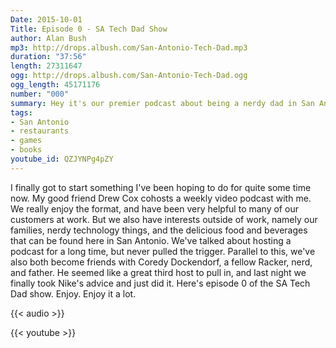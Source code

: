 ```yaml
---
Date: 2015-10-01
Title: Episode 0 - SA Tech Dad Show
author: Alan Bush
mp3: http://drops.albush.com/San-Antonio-Tech-Dad.mp3
duration: "37:56"
length: 27311647
ogg: http://drops.albush.com/San-Antonio-Tech-Dad.ogg
ogg_length: 45171176
number: "000"
summary: Hey it's our premier podcast about being a nerdy dad in San Antonio. Join Corey, Drew, and Alan as we discuss age-appropriate books and games, kid-friendly restaurants in San Antonio, and try to figure out what to do with Periscope. Of course we also chat about what we're drinking - hint, it's Octoberfest time.
tags:
- San Antonio
- restaurants
- games
- books
youtube_id: QZJYNPg4pZY
---
```


I finally got to start something I've been hoping to do for quite some time now. My good friend Drew Cox cohosts a weekly video podcast with me. We really enjoy the format, and have been very helpful to many of our customers at work. But we also have interests outside of work, namely our families, nerdy technology things, and the delicious food and beverages that can be found here in San Antonio. We've talked about hosting a podcast for a long time, but never pulled the trigger. Parallel to this, we've also both become friends with Coredy Dockendorf, a fellow Racker, nerd, and father. He seemed like a great third host to pull in, and last night we finally took Nike's advice and just did it.
Here's episode 0 of the SA Tech Dad show. Enjoy. Enjoy it a lot.

{{< audio >}}

{{< youtube >}}
